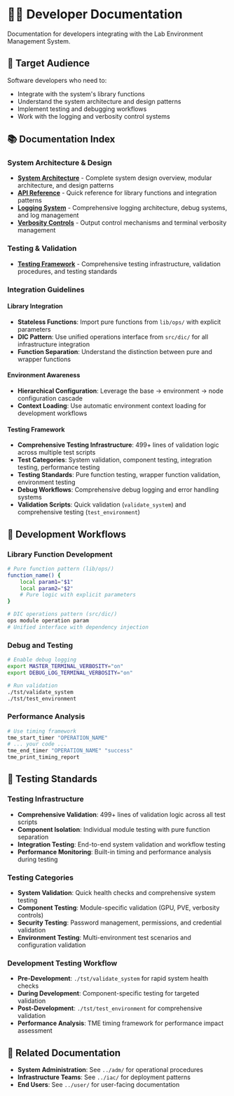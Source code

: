 # 👨‍💻 Developer Documentation

Documentation for developers integrating with the Lab Environment Management System.

## 🎯 Target Audience

Software developers who need to:
- Integrate with the system's library functions
- Understand the system architecture and design patterns
- Implement testing and debugging workflows
- Work with the logging and verbosity control systems

## 📚 Documentation Index

### System Architecture & Design
- **[System Architecture](architecture.md)** - Complete system design overview, modular architecture, and design patterns
- **[API Reference](functions.md)** - Quick reference for library functions and integration patterns
- **[Logging System](logging.md)** - Comprehensive logging architecture, debug systems, and log management
- **[Verbosity Controls](verbosity.md)** - Output control mechanisms and terminal verbosity management

### Testing & Validation
- **[Testing Framework](testing.md)** - Comprehensive testing infrastructure, validation procedures, and testing standards

### Integration Guidelines

#### Library Integration
- **Stateless Functions**: Import pure functions from `lib/ops/` with explicit parameters
- **DIC Pattern**: Use unified operations interface from `src/dic/` for all infrastructure integration
- **Function Separation**: Understand the distinction between pure and wrapper functions

#### Environment Awareness
- **Hierarchical Configuration**: Leverage the base → environment → node configuration cascade
- **Context Loading**: Use automatic environment context loading for development workflows

#### Testing Framework
- **Comprehensive Testing Infrastructure**: 499+ lines of validation logic across multiple test scripts
- **Test Categories**: System validation, component testing, integration testing, performance testing
- **Testing Standards**: Pure function testing, wrapper function validation, environment testing
- **Debug Workflows**: Comprehensive debug logging and error handling systems
- **Validation Scripts**: Quick validation (`validate_system`) and comprehensive testing (`test_environment`)

## 🔧 Development Workflows

### Library Function Development
```bash
# Pure function pattern (lib/ops/)
function_name() {
    local param1="$1"
    local param2="$2"
    # Pure logic with explicit parameters
}

# DIC operations pattern (src/dic/)
ops module operation param
# Unified interface with dependency injection
```

### Debug and Testing
```bash
# Enable debug logging
export MASTER_TERMINAL_VERBOSITY="on"
export DEBUG_LOG_TERMINAL_VERBOSITY="on"

# Run validation
./tst/validate_system
./tst/test_environment
```

### Performance Analysis
```bash
# Use timing framework
tme_start_timer "OPERATION_NAME"
# ... your code ...
tme_end_timer "OPERATION_NAME" "success"
tme_print_timing_report
```

## 🧪 Testing Standards

### Testing Infrastructure
- **Comprehensive Validation**: 499+ lines of validation logic across all test scripts
- **Component Isolation**: Individual module testing with pure function separation
- **Integration Testing**: End-to-end system validation and workflow testing
- **Performance Monitoring**: Built-in timing and performance analysis during testing

### Testing Categories
- **System Validation**: Quick health checks and comprehensive system testing
- **Component Testing**: Module-specific validation (GPU, PVE, verbosity controls)
- **Security Testing**: Password management, permissions, and credential validation
- **Environment Testing**: Multi-environment test scenarios and configuration validation

### Development Testing Workflow
- **Pre-Development**: `./tst/validate_system` for rapid system health checks
- **During Development**: Component-specific testing for targeted validation
- **Post-Development**: `./tst/test_environment` for comprehensive validation
- **Performance Analysis**: TME timing framework for performance impact assessment

## 📖 Related Documentation

- **System Administration**: See `../adm/` for operational procedures
- **Infrastructure Teams**: See `../iac/` for deployment patterns
- **End Users**: See `../user/` for user-facing documentation
